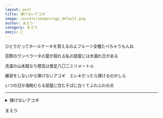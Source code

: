 ```yaml
---
layout: post
title: 弾けないアコギ
image: /assets/images/ogp_default.png
author: まえり
category: まえり
emoji: 🌱
---
```


<div class="tanka-area" style="font-size: 95%;"><div class="tanka">
<p>ひとりだってホールケーキを買えるのよフルーツ全種たべちゃうもんね</p>
<p>窓際のウンベラータの葉が揺れる私の部屋には木漏れ日がある</p>
<p>洗濯の山未踏なり標高は推定八〇二ミリメートル</p>
<p>練習をしないから弾けないアコギ　エレキだったら弾けるのかしら</p>
<p>いつの日か海眺むらる部屋に住むそばに白くてふわふわの犬</p></div></div>

---

<details><summary>弾けないアコギ</summary>
ひとりだってホールケーキを買えるのよフルーツ全種たべちゃうもんね<br />
窓際のウンベラータの葉が揺れる私の部屋には木漏れ日がある<br />
洗濯の山未踏なり標高は推定八〇二ミリメートル<br />
練習をしないから弾けないアコギ　エレキだったら弾けるのかしら<br />
いつの日か海眺むらる部屋に住むそばに白くてふわふわの犬<br />
<br />
</details>

まえり
